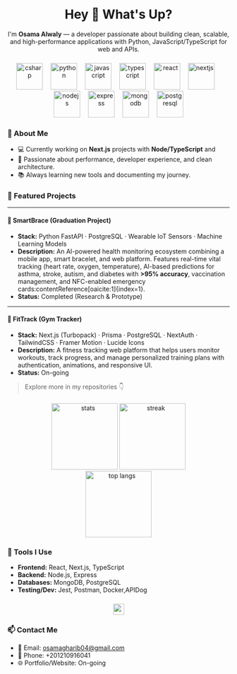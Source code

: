 
<h1 align="center">Hey 👋 What's Up?</h1>
<p align="center">
  I'm <b>Osama  Alwaly</b> — a developer passionate about building clean, scalable, and high-performance applications with Python, JavaScript/TypeScript for web and APIs.
</p>

###

<div align="center">
  <!-- Tech Stack Icons -->
  <img src="https://skillicons.dev/icons?i=cs" height="60" alt="csharp" />
  <img width="10" />
  <img src="https://skillicons.dev/icons?i=py" height="60" alt="python" />
  <img width="10" />
  <img src="https://skillicons.dev/icons?i=js" height="60" alt="javascript" />
  <img width="10" />
  <img src="https://skillicons.dev/icons?i=ts" height="60" alt="typescript" />
  <img width="10" />
  <img src="https://skillicons.dev/icons?i=react" height="60" alt="react" />
  <img width="10" />
  <img src="https://skillicons.dev/icons?i=nextjs" height="60" alt="nextjs" />
  <img width="10" />
  <img src="https://skillicons.dev/icons?i=nodejs" height="60" alt="nodejs" />
  <img width="10" />
  <img src="https://skillicons.dev/icons?i=express" height="60" alt="express" />
  <img width="10" />
  <img src="https://skillicons.dev/icons?i=mongodb" height="60" alt="mongodb" />
  <img width="10" />
  <img src="https://skillicons.dev/icons?i=postgres" height="60" alt="postgresql" />
</div>

###

### 🔹 About Me
- 💻 Currently working on **Next.js** projects with **Node/TypeScript** and 
- 🚀 Passionate about performance, developer experience, and clean architecture.
- 📚 Always learning new tools and documenting my journey.


### 🔹 Featured Projects

---
#### 🐍 SmartBrace (Graduation Project)
- **Stack:** Python FastAPI · PostgreSQL · Wearable IoT Sensors · Machine Learning Models  
- **Description:** An AI-powered health monitoring ecosystem combining a mobile app, smart bracelet, and web platform. Features real-time vital tracking (heart rate, oxygen, temperature), AI-based predictions for asthma, stroke, autism, and diabetes with **>95% accuracy**, vaccination management, and NFC-enabled emergency cards:contentReference[oaicite:1]{index=1}.  
- **Status:** Completed (Research & Prototype)

---





#### 🚀 FitTrack (Gym Tracker)
- **Stack:** Next.js (Turbopack) · Prisma · PostgreSQL · NextAuth · TailwindCSS · Framer Motion · Lucide Icons  
- **Description:** A fitness tracking web platform that helps users monitor workouts, track progress, and manage personalized training plans with authentication, animations, and responsive UI.  
- **Status:** On-going  

> Explore more in my repositories 👇

###

<div align="center">
  <!-- GitHub Stats -->
  <img src="https://github-readme-stats.vercel.app/api?username=OsamaGharibElwaly&show_icons=true&theme=dracula" height="150" alt="stats" />
  <img src="https://github-readme-streak-stats.herokuapp.com/?user=OsamaGharibElwaly&theme=dracula" height="150" alt="streak" />
</div>

<div align="center">
  <!-- Top Languages -->
  <img src="https://github-readme-stats.vercel.app/api/top-langs/?username=OsamaGharibElwaly&layout=compact&theme=dracula" height="150" alt="top langs" />
</div>


###

### 🔹 Tools I Use
- **Frontend:** React, Next.js, TypeScript  
- **Backend:** Node.js, Express 
- **Databases:** MongoDB, PostgreSQL  
- **Testing/Dev:** Jest, Postman, Docker,APIDog  

###

<div align="center">
  <!-- Social Links: update your handles -->
  <a href="https://www.linkedin.com/in/your-link" target="_blank">
    <img src="https://img.shields.io/static/v1?message=LinkedIn&logo=linkedin&color=0077B5&style=for-the-badge" height="25" />
  </a>
</div>

###

### 📫 Contact Me
- 📧 Email: osamagharib04@gmail.com  
- 📱 Phone: +201210916041  
- 🌐 Portfolio/Website: On-going  


<!--
Tips:
- Replace your-username with your actual GitHub username in the stats URLs.
- Update LinkedIn/Twitter/Discord/Dev.to links with your real profiles.
- Add your portfolio or personal website.
-->

